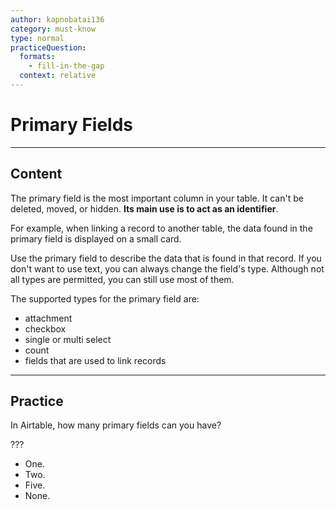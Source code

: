```yaml
---
author: kapnobatai136
category: must-know
type: normal
practiceQuestion:
  formats:
    - fill-in-the-gap
  context: relative
---
```


# Primary Fields


---

## Content

The primary field is the most important column in your table. It can't be deleted, moved, or hidden. **Its main use is to act as an identifier**. 

For example, when linking a record to another table, the data found in the primary field is displayed on a small card.

Use the primary field to describe the data that is found in that record. If you don't want to use text, you can always change the field's type. Although not all types are permitted, you can still use most of them.

The supported types for the primary field are:

- attachment
- checkbox
- single or multi select
- count
- fields that are used to link records


---

## Practice

In Airtable, how many primary fields can you have?

???

- One.
- Two.
- Five.
- None.
